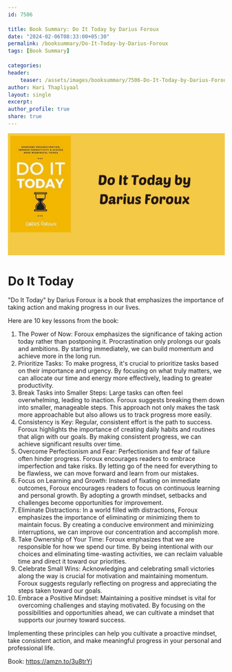 ```yaml
---                            
id: 7506                            
                          
title: Book Summary: Do It Today by Darius Foroux                     
date: "2024-02-06T08:33:00+05:30"                            
permalink: /booksummary/Do-It-Today-by-Darius-Foroux                      
tags: [Book Summary]                     
                            
categories:                            
header:                            
    teaser: /assets/images/booksummary/7506-Do-It-Today-by-Darius-Foroux.jpg                         
author: Hari Thapliyaal                            
layout: single                            
excerpt:                            
author_profile: true                            
share: true                            
---                            
```

                            
![Do It Today by Darius Foroux](/assets/images/booksummary/7506-Do-It-Today-by-Darius-Foroux.jpg)                                 
   
# Do It Today

"Do It Today" by Darius Foroux is a book that emphasizes the importance of taking action and making progress in our lives.

Here are 10 key lessons from the book:

1. The Power of Now: Foroux emphasizes the significance of taking action today rather than postponing it. Procrastination only prolongs our goals and ambitions. By starting immediately, we can build momentum and achieve more in the long run.
2. Prioritize Tasks: To make progress, it's crucial to prioritize tasks based on their importance and urgency. By focusing on what truly matters, we can allocate our time and energy more effectively, leading to greater productivity.
3. Break Tasks into Smaller Steps: Large tasks can often feel overwhelming, leading to inaction. Foroux suggests breaking them down into smaller, manageable steps. This approach not only makes the task more approachable but also allows us to track progress more easily.
4. Consistency is Key: Regular, consistent effort is the path to success. Foroux highlights the importance of creating daily habits and routines that align with our goals. By making consistent progress, we can achieve significant results over time.
5. Overcome Perfectionism and Fear: Perfectionism and fear of failure often hinder progress. Foroux encourages readers to embrace imperfection and take risks. By letting go of the need for everything to be flawless, we can move forward and learn from our mistakes.
6. Focus on Learning and Growth: Instead of fixating on immediate outcomes, Foroux encourages readers to focus on continuous learning and personal growth. By adopting a growth mindset, setbacks and challenges become opportunities for improvement.
7. Eliminate Distractions: In a world filled with distractions, Foroux emphasizes the importance of eliminating or minimizing them to maintain focus. By creating a conducive environment and minimizing interruptions, we can improve our concentration and accomplish more.
8. Take Ownership of Your Time: Foroux emphasizes that we are responsible for how we spend our time. By being intentional with our choices and eliminating time-wasting activities, we can reclaim valuable time and direct it toward our priorities.
9. Celebrate Small Wins: Acknowledging and celebrating small victories along the way is crucial for motivation and maintaining momentum. Foroux suggests regularly reflecting on progress and appreciating the steps taken toward our goals.
10. Embrace a Positive Mindset: Maintaining a positive mindset is vital for overcoming challenges and staying motivated. By focusing on the possibilities and opportunities ahead, we can cultivate a mindset that supports our journey toward success.

Implementing these principles can help you cultivate a proactive mindset, take consistent action, and make meaningful progress in your personal and professional life.

Book: https://amzn.to/3u8trYj